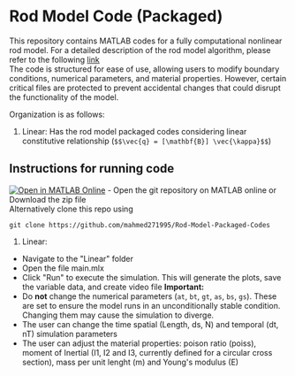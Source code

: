 # Rod Model Code (Packaged)

This repository contains MATLAB codes for a fully computational nonlinear rod model. For a detailed description of the rod model algorithm, please refer to the following [link](https://www.overleaf.com/read/qwysjxhrmtrw#b7f7cd)  
The code is structured for ease of use, allowing users to modify boundary conditions, numerical parameters, and material properties. However, certain critical files are protected to prevent accidental changes that could disrupt the functionality of the model.

Organization is as follows:
1. Linear: Has the rod model packaged codes considering linear constitutive relationship (`$$\vec{q} = [\mathbf{B}] \vec{\kappa}$$`)

## Instructions for running code
[![Open in MATLAB Online](https://www.mathworks.com/images/responsive/global/open-in-matlab-online.svg)](https://matlab.mathworks.com/open/github/v1?repo=mahmed271995/Rod-Model-Packaged-Codes) - Open the git repository on MATLAB online or Download the zip file  
Alternatively clone this repo using 
```
git clone https://github.com/mahmed271995/Rod-Model-Packaged-Codes
```
1. Linear:
  * Navigate to the "Linear" folder
  * Open the file main.mlx
  * Click "Run" to execute the simulation. This will generate the plots, save the variable data, and create video file
**Important:**
  * Do **not** change the numerical parameters (`at`, `bt`, `gt`, `as`, `bs`, `gs`). These are set to ensure the model runs in an unconditionally stable condition. Changing them may cause the simulation to diverge.
  * The user can change the time spatial (Length, ds, N) and temporal (dt, nT) simulation parameters
  * The user can adjust the material properties: poison ratio (poiss), moment of Inertial (I1, I2 and I3, currently defined for a circular cross section), mass per unit lenght (m) and Young's modulus (E)








